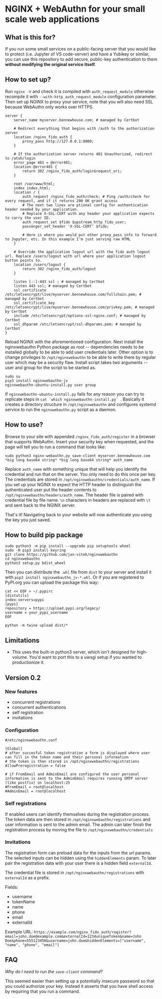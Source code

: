 # NGINX + WebAuthn for your small scale web applications

## What is this for?

If you run some small services on a public-facing server that you would like to protect (i.e. Jupyter of VS code-server) and have a Yubikey or similar, you can use this repository to add secure, public-key authentication to them **without modifying the original service itself**.

## How to set up?

Run `nginx -V` and check it is compiled with `auth_request_module` otherwise recompile it with `--with-http_auth_request_module` configuration parameter. Then set up NGINX to proxy your service, note that you will also need SSL because WebAuthn only works over HTTPS.

```
server {
    server_name myserver.bennewhouse.com; # managed by Certbot

    # Redirect everything that begins with /auth to the authorization server
    location /nginx_fido_auth {
        proxy_pass http://127.0.0.1:8000;
    }

    # If the authorization server returns 401 Unauthorized, redirect to /atuh/login
    error_page 401 = @error401;
    location @error401 {
        return 302 /nginx_fido_auth/login$request_uri;
    }

    root /var/www/html;
    index index.html;
    location / {
        auth_request /nginx_fido_auth/check; # Ping /auth/check for every request, and if it returns 200 OK grant access
        # The next two lines are ptional config for authentication header needed by your application.
        # Replace X-SSL-CERT with any header your application expects to carry the user ID.
        auth_request_set $fido $upstream_http_fido_user;
        passenger_set_header 'X-SSL-CERT' $fido;

        # Here is where you would put other proxy_pass info to forward to Jupyter, etc. In this example I'm just serving raw HTML
    }

    # Override the application logout url with the fido auth logout url. Replace /users/logout with url where your application logout button points to.
    location /users/logout {
        return 302 /nginx_fido_auth/logout
    }

    listen [::]:443 ssl ; # managed by Certbot
    listen 443 ssl; # managed by Certbot
    ssl_certificate /etc/letsencrypt/live/myserver.bennewhouse.com/fullchain.pem; # managed by Certbot
    ssl_certificate_key /etc/letsencrypt/live/myserver.bennewhouse.com/privkey.pem; # managed by Certbot
    include /etc/letsencrypt/options-ssl-nginx.conf; # managed by Certbot
    ssl_dhparam /etc/letsencrypt/ssl-dhparams.pem; # managed by Certbot
}
```

Reload NGINX with the aforementioned configuration. Next install the nginxwebauthn Python package as root -- dependencies needs to be installed globally to be able to add user credentials later. Other option is to change privileges to `/opt/nginxwebauthn` to be able to write there by regular user which may be a security flaw. Install script takes two arguments -- user and group for the script to be started as.  

```
sudo su
pip3 install nginxwebauthn-jv
nginxwebauthn-ubuntu-install.py user group
```

If `nginxwebauthn-ubuntu-install.py` fails for any reason you can try to replicate steps in ``cat `which nginxwebauthn-install.py` ``. Basically it creates a directory structure in `/opt/nginxwebauthn` and configures systemd service to run the `nginxwebauthn.py` script as a daemon.

## How to use?

Browse to your site with appended `/nginx_fido_auth/register` in a browser that supports WebAuthn. Insert your security key when requested, and the page will tell you to run a command that looks like:

```
sudo python3 nginx-webauthn.py save-client myserver.bennewhouse.com *big long base64 string* *big long base64 string* auth_name
```

Replace `auth_name` with something unique that will help you identify the credential and run that on the server. You only need to do this once per key. The credentials are stored in `/opt/nginxwebauthn/credentials/auth_name`. If you set up your NGINX to expect the HTTP header to distinguish the authenticated user put the header contents to `/opt/nginxwebauthn/headers/auth_name`. The header file is paired with credential file by file name. `\n` characters in headers are replaced with `\t` and sent back to the NGINX server.

That's it! Navigating back to your website will now authenticate you using the key you just saved.

## How to build pip package

```
sudo python3 -m pip install --upgrade pip setuptools wheel
sudo -H pip3 install keyring
git clone https://github.com/jan-vitek/nginxwebauthn
cd nginxwebauthn
python3 setup.py bdist_wheel
```

Then you can distribute the `.whl` file from `dist` to your server and install it with `pip3 install nginxwebauthn_jv-*.whl`. Or if you are registered to PyPI.org you can upload the package this way:
```
cat << EOF > ~/.pypirc
[distutils] 
index-servers=pypi
[pypi] 
repository = https://upload.pypi.org/legacy/ 
username = your_pypi_username
EOF

python -m twine upload dist/*
```

## Limitations

- This uses the built-in python3 server, which isn't designed for high-volume. You'd want to port this to a uwsgi setup if you wanted to productionize it.

## Version 0.2

### New features

- concurrent registrations
- concurrent authentications
- self registration
- invitations

### Configuration

```
#/etc/nginxwebauthn.conf

[Global]
# after succesful token registration a form is displayed where user can fill in the token name and their personal information
# the token is then stored in /opt/nginxwebauthn/registrations
AllowPreregistration = false

# if FromEmail and AdminEmail are configured the user personal information is sent to the AdminEmail requires running SMTP server (like postfix) on localhost:25
#FromEmail = root@localhost
#AdminEmail = root@localhost
```

### Self registrations

If enabled users can identify themselves during the registration process. The token data are then stored in `/opt/nginxwebauthn/registrations` and user information is sent to the admin email. The admin can later finish the registration process by moving the file to `/opt/nginxwebauthn/credentials`

### Invitations

The registration form can preload data for the inputs from the url params. The selected inputs can be hidden using the `hiddenElements` param. To later pair the registration data with your user there is a hidden field `externalId`.

The credential file is stored in `/opt/nginxwebauthn/registrations` with `externalId` as a prefix.

Fields:
- username
- tokenName
- name
- phone
- email
- externalId

Example URL: `https://example.com/nginx_fido_auth/register?email=john.doe@example.com&externalId=1234uniqueToken&name=John Doe&phone=555123456&username=john.doe&hiddenElements=["username", "name", "phone", "email"]`

## FAQ

*Why do I need to run the `save-client` command?*

This seemed easier than setting up a potentially insecure password so that you could authorize your key. Instead it asserts that you have shell access by requiring that you run a command.
